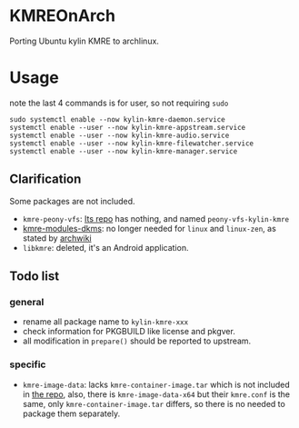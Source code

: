 # KMREOnArch
Porting Ubuntu kylin KMRE to archlinux.
# Usage
note the last 4 commands is for user, so not requiring `sudo`
```
sudo systemctl enable --now kylin-kmre-daemon.service
systemctl enable --user --now kylin-kmre-appstream.service
systemctl enable --user --now kylin-kmre-audio.service
systemctl enable --user --now kylin-kmre-filewatcher.service
systemctl enable --user --now kylin-kmre-manager.service
```

## Clarification
Some packages are not included.

- `kmre-peony-vfs`: [Its repo](https://gitee.com/openkylin/peony-vfs-kylin-kmre) has nothing, and named `peony-vfs-kylin-kmre`
-  [kmre-modules-dkms](https://gitee.com/openkylin/kylin-kmre-modules-dkms):  no longer needed for `linux` and `linux-zen`, as stated by [archwiki](https://wiki.archlinux.org/title/Waydroid#Kernel_Modules)
- `libkmre`: deleted, it's an Android application.

## Todo list
### general
- rename all package name to `kylin-kmre-xxx`
- check information for PKGBUILD like license and pkgver.
- all modification in `prepare()` should be reported to upstream.

### specific
- `kmre-image-data`: lacks `kmre-container-image.tar` which is not included in [the repo](https://gitee.com/openkylin/kylin-kmre-image-data), also, there is `kmre-image-data-x64` but their `kmre.conf` is the same, only `kmre-container-image.tar` differs, so there is no needed to package them separately.
